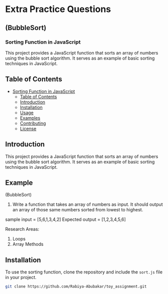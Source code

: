 # Extra Practice Questions

## (BubbleSort)

### Sorting Function in JavaScript

This project provides a JavaScript function that sorts an array of numbers using the bubble sort algorithm. It serves as an example of basic sorting techniques in JavaScript.

## Table of Contents

- [Sorting Function in JavaScript](#sorting-function-in-javascript)
  - [Table of Contents](#table-of-contents)
  - [Introduction](#introduction)
  - [Installation](#installation)
  - [Usage](#usage)
  - [Examples](#examples)
  - [Contributing](#contributing)
  - [License](#license)

## Introduction

This project provides a JavaScript function that sorts an array of numbers using the bubble sort algorithm. It serves as an example of basic sorting techniques in JavaScript.

## Example
(BubbleSort)
1. Write a function that takes an array of numbers as input. It should output an array of those same numbers sorted from lowest to highest.

sample input = [5,6,1,3,4,2]
Expected output = [1,2,3,4,5,6]

Research Areas: 
1. Loops 
2. Array Methods 

## Installation

To use the sorting function, clone the repository and include the `sort.js` file in your project.

```bash
git clone https://github.com/Rabiya-Abubakar/toy_assignment.git
